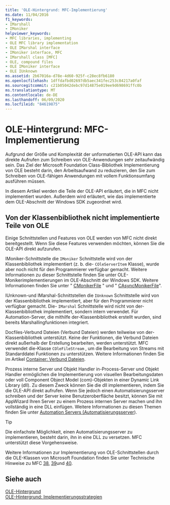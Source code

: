 ```yaml
---
title: 'OLE-Hintergrund: MFC-Implementierung'
ms.date: 11/04/2016
f1_keywords:
- IMarshall
- IMoniker
helpviewer_keywords:
- MFC libraries, implementing
- OLE MFC library implementation
- OLE IMarshal interface
- IMoniker interface, MFC
- IMarshall class [MFC]
- OLE, compound files
- OLE IMoniker interface
- OLE IUnknown
ms.assetid: 2b67016a-d78e-4d60-925f-c28ec8fb6180
ms.openlocfilehash: 1dffdafbd02697db5aec341fec253c84217a0faf
ms.sourcegitcommit: c21b05042debc97d14875e019ee9d698691ffc0b
ms.translationtype: MT
ms.contentlocale: de-DE
ms.lasthandoff: 06/09/2020
ms.locfileid: "84619875"
---
```

# <a name="ole-background-mfc-implementation"></a>OLE-Hintergrund: MFC-Implementierung

Aufgrund der Größe und Komplexität der unformatierten OLE-API kann das direkte Aufrufen zum Schreiben von OLE-Anwendungen sehr zeitaufwändig sein. Das Ziel der Microsoft Foundation Class-Bibliothek Implementierung von OLE besteht darin, den Arbeitsaufwand zu reduzieren, den Sie zum Schreiben von OLE-fähigen Anwendungen mit vollem Funktionsumfang ausführen müssen.

In diesem Artikel werden die Teile der OLE-API erläutert, die in MFC nicht implementiert wurden. Außerdem wird erläutert, wie das implementierte dem OLE-Abschnitt der Windows SDK zugeordnet wird.

## <a name="portions-of-ole-not-implemented-by-the-class-library"></a><a name="_core_portions_of_ole_not_implemented_by_the_class_library"></a>Von der Klassenbibliothek nicht implementierte Teile von OLE

Einige Schnittstellen und Features von OLE werden von MFC nicht direkt bereitgestellt. Wenn Sie diese Features verwenden möchten, können Sie die OLE-API direkt aufzurufen.

IMoniker-Schnittstelle die `IMoniker` Schnittstelle wird von der Klassenbibliothek implementiert (z. b. die- `COleServerItem` Klasse), wurde aber noch nicht für den Programmierer verfügbar gemacht. Weitere Informationen zu dieser Schnittstelle finden Sie unter OLE-Monikerimplementierungen im OLE-Abschnitt der Windows SDK. Weitere Informationen finden Sie unter " [CMonikerFile](reference/cmonikerfile-class.md) " und " [CAsyncMonikerFile](reference/casyncmonikerfile-class.md)".

IUnknown-und IMarshal-Schnittstellen die `IUnknown` Schnittstelle wird von der Klassenbibliothek implementiert, aber für den Programmierer nicht verfügbar gemacht. Die- `IMarshal` Schnittstelle wird nicht von der-Klassenbibliothek implementiert, sondern intern verwendet. Für Automation-Server, die mithilfe der-Klassenbibliothek erstellt wurden, sind bereits Marshallingfunktionen integriert.

Docfiles-Verbund Dateien (Verbund Dateien) werden teilweise von der-Klassenbibliothek unterstützt. Keine der Funktionen, die Verbund Dateien direkt außerhalb der Erstellung bearbeiten, werden unterstützt. MFC verwendet die-Klasse `COleFileStream` , um die Bearbeitung von Streams mit Standarddatei Funktionen zu unterstützen. Weitere Informationen finden Sie im Artikel [Container: Verbund Dateien](containers-compound-files.md).

Prozess interne Server und Objekt Handler in-Process-Server und Objekt Handler ermöglichen die Implementierung von visuellen Bearbeitungsdaten oder voll Component Object Model (com)-Objekten in einer Dynamic Link Library (dll). Zu diesem Zweck können Sie die dll implementieren, indem Sie die OLE-API direkt aufrufen. Wenn Sie jedoch einen Automatisierungsserver schreiben und der Server keine Benutzeroberfläche besitzt, können Sie mit AppWizard Ihren Server zu einem Prozess internen Server machen und ihn vollständig in eine DLL einfügen. Weitere Informationen zu diesen Themen finden Sie unter [Automation Servers (Automatisierungsserver](automation-servers.md)).

> [!TIP]
> Die einfachste Möglichkeit, einen Automatisierungsserver zu implementieren, besteht darin, ihn in eine DLL zu versetzen. MFC unterstützt diese Vorgehensweise.

Weitere Informationen zur Implementierung von OLE-Schnittstellen durch die OLE-Klassen von Microsoft Foundation finden Sie unter Technische Hinweise zu MFC [38](tn038-mfc-ole-iunknown-implementation.md), [39](tn039-mfc-ole-automation-implementation.md)und [40](tn040-mfc-ole-in-place-resizing-and-zooming.md).

## <a name="see-also"></a>Siehe auch

[OLE-Hintergrund](ole-background.md)<br/>
[OLE-Hintergrund: Implementierungsstrategien](ole-background-implementation-strategies.md)
